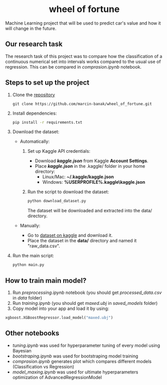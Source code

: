 # $$\text{wheel of fortune}$$
Machine Learning project that will be used to predict car's value and how it will change in the future.

## Our research task

The research task of this project was to compare how the classification of a continuous numerical set into intervals works compared to the usual use of regression. This can be compared in *comprasion.ipynb* notebook.

## Steps to set up the project

1. Clone the [repository](https://github.com/marcin-banak/wheel_of_fortune.git)
    ```
    git clone https://github.com/marcin-banak/wheel_of_fortune.git
    ```

1. Install dependencies:
    ```bash
    pip install -r requirements.txt
    ```

1. Download the dataset:
    - Automatically:
        1.  Set up Kaggle API credentials:

            - Download ***kaggle.json*** from Kaggle **Account Settings**.
            - Place ***kaggle.json*** in the .kaggle/ folder in your home directory:
                - Linux/Mac: **~/.kaggle/kaggle.json**
                - Windows: **%USERPROFILE%\.kaggle\kaggle.json**
        1.  Run the script to download the dataset:
            ```bash
            python download_dataset.py
            ```
            The dataset will be downloaded and extracted into the data/ directory.

    - Manually:
        - Go to [dataset on kaggle](https://www.kaggle.com/datasets/bartoszpieniak/poland-cars-for-sale-dataset) and download it.
        - Place the dataset in the **data/** directory and named it "raw_data.csv".

1. Run the main script:
    ```bash
    python main.py
    ```

## How to train main model?

1. Run *preprocessing.ipynb* notebook (you should get *processed_data.csv* in *data* folder)
2. Run *training.ipynb* (you should get *maxed.ubj* in *saved_models* folder)
3. Copy model into your app and load it by using:

```python
xgboost.XGBoostRegressor.load_model("maxed.ubj")
```

## Other notebooks

- *tuning.ipynb* was used for hyperparameter tuning of every model using Bayesian
- *bootstraping.ipynb* was used for bootstraping model training
- *comprasion.ipynb* generates plot which compares different models (Classification vs Regression)
- *model_maxing.ipynb* was used for ultimate hyperparameters optimization of AdvancedRegressionModel
